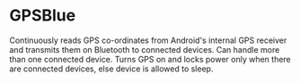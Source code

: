 # GPSBlue

Continuously reads GPS co-ordinates from Android's internal GPS receiver
and transmits them on Bluetooth to connected devices.  Can handle more
than one connected device.  Turns GPS on and locks power only when there
are connected devices, else device is allowed to sleep.

